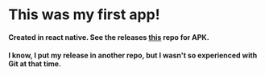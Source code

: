 # This was my first app!
#### Created in react native. See the releases [this](github.com/SubNerd/AttendanceAppAPK) repo for APK.
#### I know, I put my release in another repo, but I wasn't so experienced with Git at that time.
